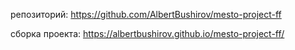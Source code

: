 репозиторий: https://github.com/AlbertBushirov/mesto-project-ff

сборка проекта: https://albertbushirov.github.io/mesto-project-ff/
